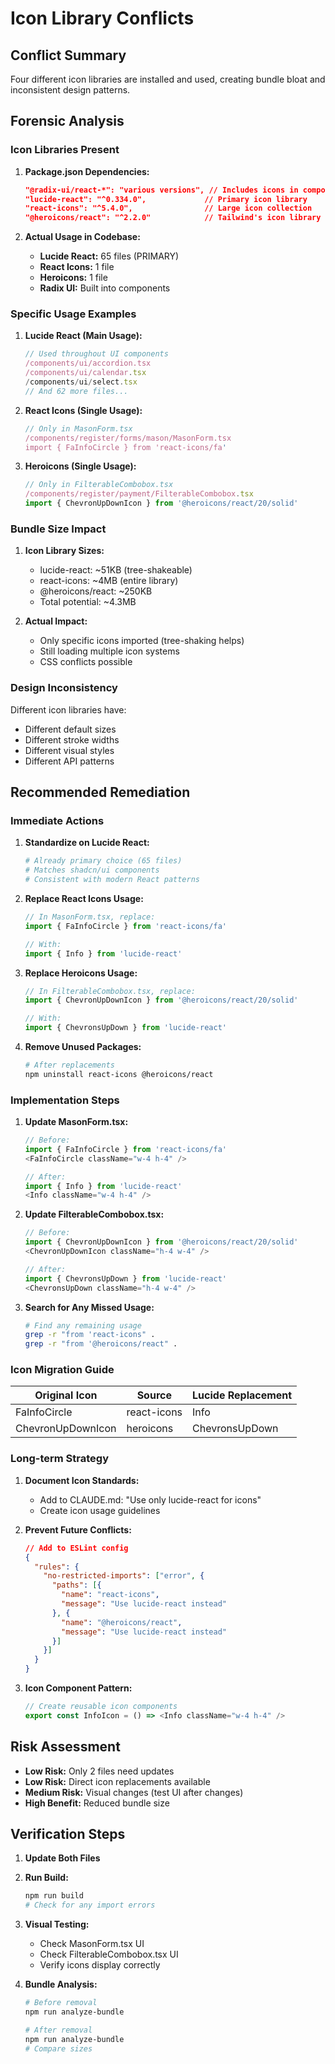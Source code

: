 # Icon Library Conflicts

## Conflict Summary
Four different icon libraries are installed and used, creating bundle bloat and inconsistent design patterns.

## Forensic Analysis

### Icon Libraries Present

1. **Package.json Dependencies:**
   ```json
   "@radix-ui/react-*": "various versions", // Includes icons in components
   "lucide-react": "^0.334.0",             // Primary icon library
   "react-icons": "^5.4.0",                // Large icon collection
   "@heroicons/react": "^2.2.0"            // Tailwind's icon library
   ```

2. **Actual Usage in Codebase:**
   - **Lucide React:** 65 files (PRIMARY)
   - **React Icons:** 1 file
   - **Heroicons:** 1 file
   - **Radix UI:** Built into components

### Specific Usage Examples

1. **Lucide React (Main Usage):**
   ```typescript
   // Used throughout UI components
   /components/ui/accordion.tsx
   /components/ui/calendar.tsx
   /components/ui/select.tsx
   // And 62 more files...
   ```

2. **React Icons (Single Usage):**
   ```typescript
   // Only in MasonForm.tsx
   /components/register/forms/mason/MasonForm.tsx
   import { FaInfoCircle } from 'react-icons/fa'
   ```

3. **Heroicons (Single Usage):**
   ```typescript
   // Only in FilterableCombobox.tsx
   /components/register/payment/FilterableCombobox.tsx
   import { ChevronUpDownIcon } from '@heroicons/react/20/solid'
   ```

### Bundle Size Impact

1. **Icon Library Sizes:**
   - lucide-react: ~51KB (tree-shakeable)
   - react-icons: ~4MB (entire library)
   - @heroicons/react: ~250KB
   - Total potential: ~4.3MB

2. **Actual Impact:**
   - Only specific icons imported (tree-shaking helps)
   - Still loading multiple icon systems
   - CSS conflicts possible

### Design Inconsistency

Different icon libraries have:
- Different default sizes
- Different stroke widths
- Different visual styles
- Different API patterns

## Recommended Remediation

### Immediate Actions

1. **Standardize on Lucide React:**
   ```bash
   # Already primary choice (65 files)
   # Matches shadcn/ui components
   # Consistent with modern React patterns
   ```

2. **Replace React Icons Usage:**
   ```typescript
   // In MasonForm.tsx, replace:
   import { FaInfoCircle } from 'react-icons/fa'
   
   // With:
   import { Info } from 'lucide-react'
   ```

3. **Replace Heroicons Usage:**
   ```typescript
   // In FilterableCombobox.tsx, replace:
   import { ChevronUpDownIcon } from '@heroicons/react/20/solid'
   
   // With:
   import { ChevronsUpDown } from 'lucide-react'
   ```

4. **Remove Unused Packages:**
   ```bash
   # After replacements
   npm uninstall react-icons @heroicons/react
   ```

### Implementation Steps

1. **Update MasonForm.tsx:**
   ```typescript
   // Before:
   import { FaInfoCircle } from 'react-icons/fa'
   <FaInfoCircle className="w-4 h-4" />
   
   // After:
   import { Info } from 'lucide-react'
   <Info className="w-4 h-4" />
   ```

2. **Update FilterableCombobox.tsx:**
   ```typescript
   // Before:
   import { ChevronUpDownIcon } from '@heroicons/react/20/solid'
   <ChevronUpDownIcon className="h-4 w-4" />
   
   // After:
   import { ChevronsUpDown } from 'lucide-react'
   <ChevronsUpDown className="h-4 w-4" />
   ```

3. **Search for Any Missed Usage:**
   ```bash
   # Find any remaining usage
   grep -r "from 'react-icons" .
   grep -r "from '@heroicons/react" .
   ```

### Icon Migration Guide

| Original Icon | Source | Lucide Replacement |
|--------------|--------|-------------------|
| FaInfoCircle | react-icons | Info |
| ChevronUpDownIcon | heroicons | ChevronsUpDown |

### Long-term Strategy

1. **Document Icon Standards:**
   - Add to CLAUDE.md: "Use only lucide-react for icons"
   - Create icon usage guidelines

2. **Prevent Future Conflicts:**
   ```json
   // Add to ESLint config
   {
     "rules": {
       "no-restricted-imports": ["error", {
         "paths": [{
           "name": "react-icons",
           "message": "Use lucide-react instead"
         }, {
           "name": "@heroicons/react",
           "message": "Use lucide-react instead"
         }]
       }]
     }
   }
   ```

3. **Icon Component Pattern:**
   ```typescript
   // Create reusable icon components
   export const InfoIcon = () => <Info className="w-4 h-4" />
   ```

## Risk Assessment

- **Low Risk:** Only 2 files need updates
- **Low Risk:** Direct icon replacements available
- **Medium Risk:** Visual changes (test UI after changes)
- **High Benefit:** Reduced bundle size

## Verification Steps

1. **Update Both Files**
2. **Run Build:**
   ```bash
   npm run build
   # Check for any import errors
   ```

3. **Visual Testing:**
   - Check MasonForm.tsx UI
   - Check FilterableCombobox.tsx UI
   - Verify icons display correctly

4. **Bundle Analysis:**
   ```bash
   # Before removal
   npm run analyze-bundle
   
   # After removal
   npm run analyze-bundle
   # Compare sizes
   ```